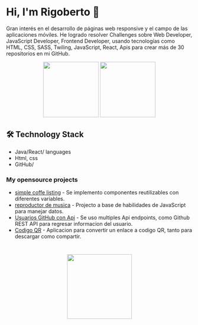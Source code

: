 # Hi, I'm Rigoberto 👋
Gran interés en el desarrollo de páginas web responsive y el campo de las aplicaciones móviles. He logrado resolver Challenges sobre Web Developer, JavaScript Developer, Frontend Developer, usando tecnologías como HTML, CSS, SASS, Twiling, JavaScript, React, Apis para crear más de 30 repositorios en mi GitHub.

<p align='center'>
   <a href="https://github-readme-stats.vercel.app/api?username=RoqueZ12&show_icons=true&count_private=true"><img
           height=150
           src="https://github-readme-stats.vercel.app/api?username=RoqueZ12&show_icons=true&count_private=true"/></a>
   <a href="https://github.com/RoqueZ12/github-readme-stats"><img height=150
                                                                  src="https://github-readme-stats.vercel.app/api/top-langs/?username=RoqueZ12&layout=compact"/></a>
</p>


## 🛠 Technology Stack
*   Java/React/ languages
*   Html, css
*   GitHub/

### My opensource projects

*   [simple coffe listing](https://github.com/RoqueZ12/CHALLENGE_REACT_1) - Se implemento componentes reutilizables con diferentes variables.
*   [reproductor de musica](https://roquez12.github.io/CHALLENGE_JS_2/) - Projecto a base de habilidades de JavaScript para manejar datos.
*   [Usuarios GitHub con Api](https://roquez12.github.io/CHALLENGE_REACT_2/) - Se uso multiples Api endpoints, como Github REST API para regresar informacion del usuario.
*   [Codigo QR](https://roquez12.github.io/CHALLENGE_JS_4/) - Aplicacion para convertir un enlace a codigo QR, tanto para descargar como compartir.

<div align="center" style="margin: 40px 0">
   <a href="https://github.com/RoqueZ12/github-profile-views-counter">
       <img width="175px" src="https://komarev.com/ghpvc/?username=RoqueZ12&color=DE002D">
   </a>
</div>

